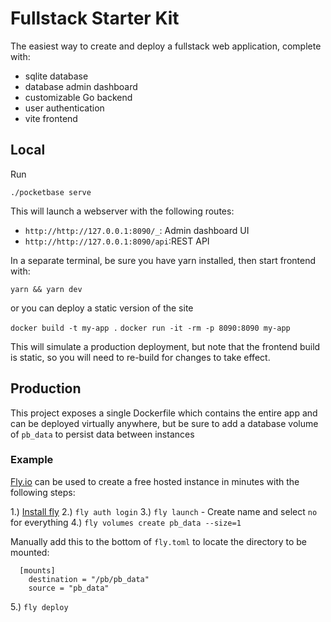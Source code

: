 # Fullstack Starter Kit

The easiest way to create and deploy a fullstack web application, complete with:

- sqlite database
- database admin dashboard
- customizable Go backend
- user authentication
- vite frontend

## Local

Run

`./pocketbase serve`

This will launch a webserver with the following routes:

- `http://http://127.0.0.1:8090/_`: Admin dashboard UI
- `http://http://127.0.0.1:8090/api`:REST API

In a separate terminal, be sure you have yarn installed, then start frontend with:

`yarn && yarn dev`

or you can deploy a static version of the site

`docker build -t my-app .`
`docker run -it -rm -p 8090:8090 my-app`

This will simulate a production deployment, but note that the frontend build is static, so you will need to re-build for changes to take effect.

## Production

This project exposes a single Dockerfile which contains the entire app and can be deployed virtually anywhere, but be sure to add a database volume of `pb_data` to persist data between instances

### Example

[Fly.io](https://fly.io/) can be used to create a free hosted instance in minutes with the following steps:

1.) [Install fly](https://fly.io/docs/hands-on/install-flyctl/)
2.) `fly auth login`
3.) `fly launch` - Create name and select `no` for everything
4.) `fly volumes create pb_data --size=1`

Manually add this to the bottom of `fly.toml` to locate the directory to be mounted:

```
  [mounts]
    destination = "/pb/pb_data"
    source = "pb_data"
```

5.) `fly deploy`
